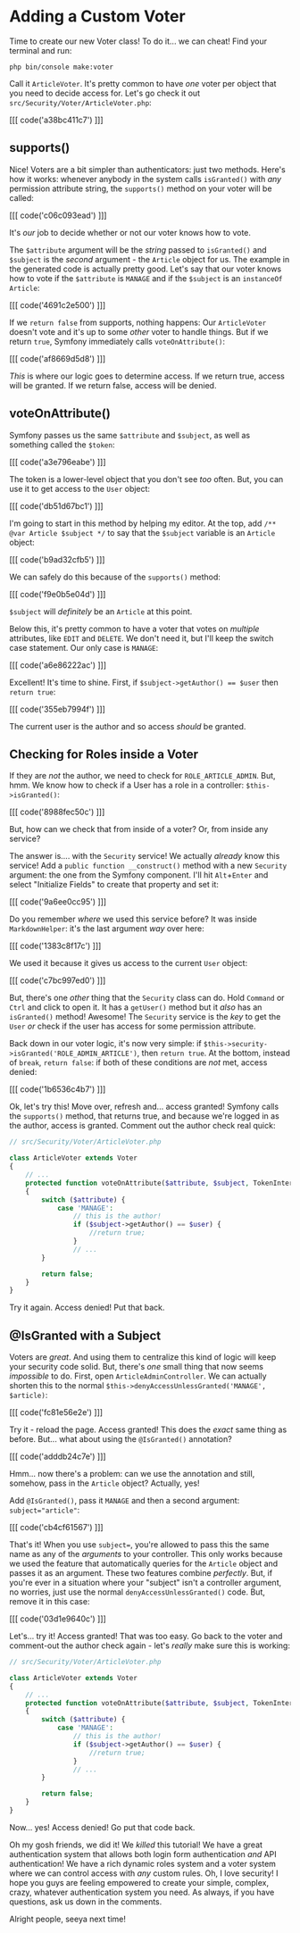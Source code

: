 # Adding a Custom Voter

Time to create our new Voter class! To do it... we can cheat! Find your
terminal and run:

```terminal
php bin/console make:voter
```

Call it `ArticleVoter`. It's pretty common to have *one* voter per object that you
need to decide access for. Let's go check it out `src/Security/Voter/ArticleVoter.php`:

[[[ code('a38bc411c7') ]]]

## supports()

Nice! Voters are a bit simpler than authenticators: just two methods. Here's how
it works: whenever anybody in the system calls `isGranted()` with *any* permission
attribute string, the `supports()` method on your voter will be called:

[[[ code('c06c093ead') ]]]

It's *our* job to decide whether or not our voter knows how to vote.

The `$attribute` argument will be the *string* passed to `isGranted()` and `$subject`
is the *second* argument - the `Article` object for us. The example in the generated
code is actually pretty good. Let's say that our voter knows how to vote if the
`$attribute` is `MANAGE` and if the `$subject` is an `instanceOf Article`:

[[[ code('4691c2e500') ]]]

If we `return false` from supports, nothing happens: Our `ArticleVoter` doesn't
vote and it's up to some *other* voter to handle things. But if we return `true`,
Symfony immediately calls `voteOnAttribute()`:

[[[ code('af8669d5d8') ]]]

*This* is where our logic goes to determine access. If we return true, access will
be granted. If we return false, access will be denied.

## voteOnAttribute()

Symfony passes us the same `$attribute` and `$subject`, as well as something called
the `$token`:

[[[ code('a3e796eabe') ]]]

The token is a lower-level object that you don't see *too* often. But, you can
use it to get access to the `User` object:

[[[ code('db51d67bc1') ]]]

I'm going to start in this method by helping my editor. At the top, add
`/** @var Article $subject */` to say that the `$subject` variable is an `Article`
object:

[[[ code('b9ad32cfb5') ]]]

We can safely do this because of the `supports()` method:

[[[ code('f9e0b5e04d') ]]]

`$subject` will *definitely* be an `Article` at this point.

Below this, it's pretty common to have a voter that votes on *multiple* attributes,
like `EDIT` and `DELETE`. We don't need it, but I'll keep the switch case statement.
Our only case is `MANAGE`:

[[[ code('a6e86222ac') ]]]

Excellent! It's time to shine. First, if `$subject->getAuthor() == $user` then
`return true`:

[[[ code('355eb7994f') ]]]

The current user is the author and so access *should* be granted.

## Checking for Roles inside a Voter

If they are *not* the author, we need to check for `ROLE_ARTICLE_ADMIN`. But,
hmm. We know how to check if a User has a role in a controller: `$this->isGranted()`:

[[[ code('8988fec50c') ]]]

But, how can we check that from inside of a voter? Or, from inside any service?

The answer is.... with the `Security` service! We actually *already* know this service!
Add a `public function __construct()` method with a new `Security` argument: the one
from the Symfony component. I'll hit `Alt`+`Enter` and select "Initialize Fields" to
create that property and set it:

[[[ code('9a6ee0cc95') ]]]

Do you remember *where* we used this service before? It was inside `MarkdownHelper`:
it's the last argument *way* over here:

[[[ code('1383c8f17c') ]]]

We used it because it gives us access to the current `User` object:

[[[ code('c7bc997ed0') ]]]

But, there's one *other* thing that the `Security` class can do. Hold `Command` or `Ctrl`
and click to open it. It has a `getUser()` method but it *also* has an `isGranted()` method!
Awesome! The `Security` service is the *key* to get the `User` *or* check if the user
has access for some permission attribute.

Back down in our voter logic, it's now very simple: if
`$this->security->isGranted('ROLE_ADMIN_ARTICLE')`, then `return true`.
At the bottom, instead of `break`, `return false`: if both of these conditions are
*not* met, access denied:

[[[ code('1b6536c4b7') ]]]

Ok, let's try this! Move over, refresh and... access granted! Symfony calls the
`supports()` method, that returns true, and because we're logged in as the author,
access is granted. Comment out the author check real quick:

```php
// src/Security/Voter/ArticleVoter.php

class ArticleVoter extends Voter
{
    // ...
    protected function voteOnAttribute($attribute, $subject, TokenInterface $token)
    {
        switch ($attribute) {
            case 'MANAGE':
                // this is the author!
                if ($subject->getAuthor() == $user) {
                    //return true;
                }
                // ...
        }

        return false;
    }
}
```

Try it again. Access denied! Put that back.

## @IsGranted with a Subject

Voters are *great*. And using them to centralize this kind of logic will keep your
security code solid. But, there's *one* small thing that now seems *impossible* to
do. First, open `ArticleAdminController`. We can actually shorten this to the
normal `$this->denyAccessUnlessGranted('MANAGE', $article)`:

[[[ code('fc81e56e2e') ]]]

Try it - reload the page. Access granted! This does the *exact* same thing as before.
But... what about using the `@IsGranted()` annotation?

[[[ code('adddb24c7e') ]]]

Hmm... now there's a problem: can we use the annotation and still, somehow,
pass in the `Article` object? Actually, yes!

Add `@IsGranted()`, pass it `MANAGE` and then a second argument: `subject="article"`:

[[[ code('cb4cf61567') ]]]

That's it! When you use `subject=`, you're allowed to pass this the same name as
any of the *arguments* to your controller. This only works because we used the
feature that automatically queries for the `Article` object and passes it as an
argument. These two features combine *perfectly*. But, if you're ever in a situation
where your "subject" isn't a controller argument, no worries, just use the normal
`denyAccessUnlessGranted()` code. But, remove it in this case:

[[[ code('03d1e9640c') ]]]

Let's... try it! Access granted! That was too easy. Go back to the voter and
comment-out the author check again - let's *really* make sure this is working:

```php
// src/Security/Voter/ArticleVoter.php

class ArticleVoter extends Voter
{
    // ...
    protected function voteOnAttribute($attribute, $subject, TokenInterface $token)
    {
        switch ($attribute) {
            case 'MANAGE':
                // this is the author!
                if ($subject->getAuthor() == $user) {
                    //return true;
                }
                // ...
        }

        return false;
    }
}
```

Now... yes! Access denied! Go put that code back.

Oh my gosh friends, we did it! We *killed* this tutorial! We have a great
authentication system that allows both login form authentication *and* API
authentication! We have a rich dynamic roles system and a voter system where we can
control access with *any* custom rules. Oh, I love security! I hope you guys are
feeling empowered to create your simple, complex, crazy, whatever authentication
system you need. As always, if you have questions, ask us down in the comments.

Alright people, seeya next time!
